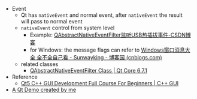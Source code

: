 - Event
	- Qt has `nativeEvent` and normal event, after `nativeEvent` the result will pass to normal event
	- `nativeEvent` control from system level
		- Example: [QAbstractNativeEventFilter监听USB热插拔事件-CSDN博客](https://blog.csdn.net/qq_36551444/article/details/126028571?spm=1001.2101.3001.6650.2&utm_medium=distribute.pc_relevant.none-task-blog-2%7Edefault%7ECTRLIST%7ERate-2-126028571-blog-82428500.235%5Ev43%5Epc_blog_bottom_relevance_base2&depth_1-utm_source=distribute.pc_relevant.none-task-blog-2%7Edefault%7ECTRLIST%7ERate-2-126028571-blog-82428500.235%5Ev43%5Epc_blog_bottom_relevance_base2)
		- for Windows: the message flags can refer to [Windows窗口消息大全,全不全自己看 - Sunwayking - 博客园 (cnblogs.com)](https://www.cnblogs.com/Sunwayking/articles/2817580.html)
	- related classes
		- [QAbstractNativeEventFilter Class | Qt Core 6.7.1](https://doc.qt.io/qt-6/qabstractnativeeventfilter.html)
- Reference
	- [Qt5 C++ GUI Development Full Course For Beginners | C++ GUI](https://www.youtube.com/watch?v=Et_bgnJ_Hhg)
- [A Qt Demo created by me](https://github.com/Kexin-Wei/QTCppCallPython_Demo)